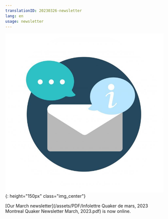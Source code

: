 ```yaml
---
translationID: 20230326-newsletter
lang: en
usage: newsletter
---
```

![Newsletter image](/assets/images/email-icon.png){: height="150px" class="img_center"}

[Our March newsletter](/assets/PDF/Infolettre Quaker de mars, 2023 Montreal Quaker Newsletter March, 2023.pdf) is now online.

